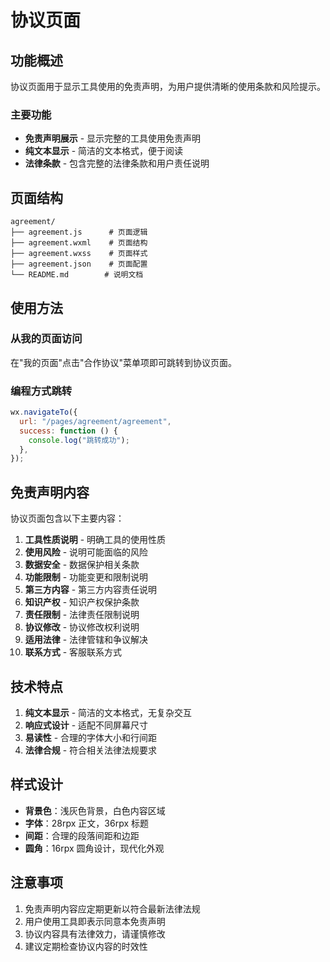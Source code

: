 # 协议页面

## 功能概述

协议页面用于显示工具使用的免责声明，为用户提供清晰的使用条款和风险提示。

### 主要功能

- **免责声明展示** - 显示完整的工具使用免责声明
- **纯文本显示** - 简洁的文本格式，便于阅读
- **法律条款** - 包含完整的法律条款和用户责任说明

## 页面结构

```
agreement/
├── agreement.js      # 页面逻辑
├── agreement.wxml    # 页面结构
├── agreement.wxss    # 页面样式
├── agreement.json    # 页面配置
└── README.md        # 说明文档
```

## 使用方法

### 从我的页面访问

在"我的页面"点击"合作协议"菜单项即可跳转到协议页面。

### 编程方式跳转

```javascript
wx.navigateTo({
  url: "/pages/agreement/agreement",
  success: function () {
    console.log("跳转成功");
  },
});
```

## 免责声明内容

协议页面包含以下主要内容：

1. **工具性质说明** - 明确工具的使用性质
2. **使用风险** - 说明可能面临的风险
3. **数据安全** - 数据保护相关条款
4. **功能限制** - 功能变更和限制说明
5. **第三方内容** - 第三方内容责任说明
6. **知识产权** - 知识产权保护条款
7. **责任限制** - 法律责任限制说明
8. **协议修改** - 协议修改权利说明
9. **适用法律** - 法律管辖和争议解决
10. **联系方式** - 客服联系方式

## 技术特点

1. **纯文本显示** - 简洁的文本格式，无复杂交互
2. **响应式设计** - 适配不同屏幕尺寸
3. **易读性** - 合理的字体大小和行间距
4. **法律合规** - 符合相关法律法规要求

## 样式设计

- **背景色**：浅灰色背景，白色内容区域
- **字体**：28rpx 正文，36rpx 标题
- **间距**：合理的段落间距和边距
- **圆角**：16rpx 圆角设计，现代化外观

## 注意事项

1. 免责声明内容应定期更新以符合最新法律法规
2. 用户使用工具即表示同意本免责声明
3. 协议内容具有法律效力，请谨慎修改
4. 建议定期检查协议内容的时效性
